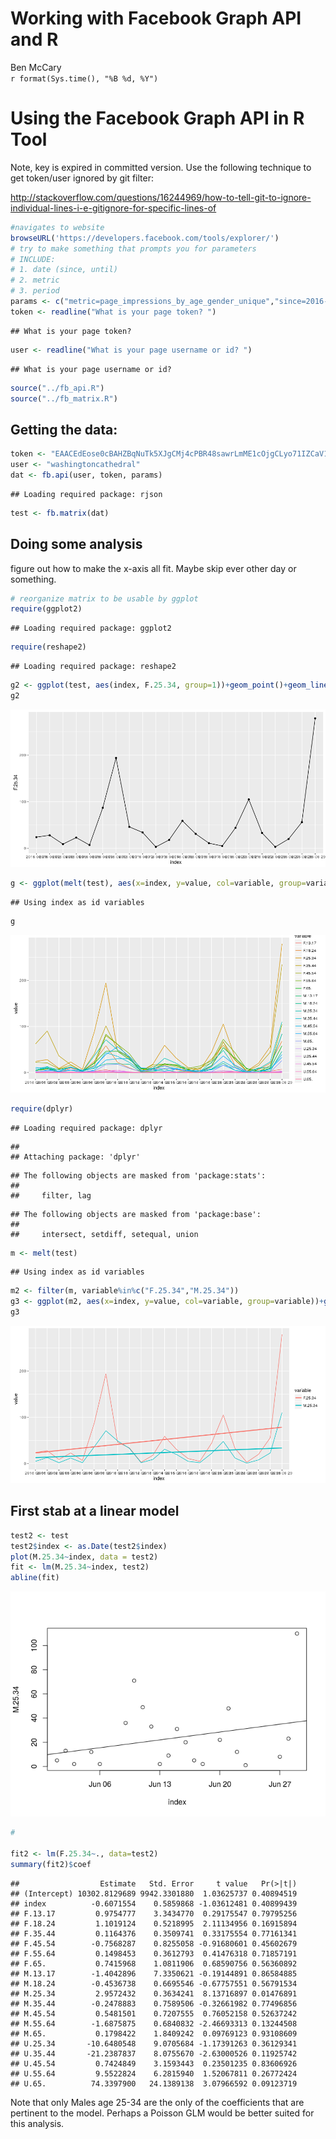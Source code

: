 # Working with Facebook Graph API and R
Ben McCary  
`r format(Sys.time(), "%B %d, %Y")`  
    
# Using the Facebook Graph API in R Tool  

Note, key is expired in committed version. Use the following technique to get token/user ignored by git filter:

http://stackoverflow.com/questions/16244969/how-to-tell-git-to-ignore-individual-lines-i-e-gitignore-for-specific-lines-of


```r
#navigates to website
browseURL('https://developers.facebook.com/tools/explorer/')
# try to make something that prompts you for parameters
# INCLUDE:
# 1. date (since, until)
# 2. metric
# 3. period
params <- c("metric=page_impressions_by_age_gender_unique","since=2016-06-1", "until=2016-06-30", "period=day")
token <- readline("What is your page token? ")
```

```
## What is your page token?
```

```r
user <- readline("What is your page username or id? ")
```

```
## What is your page username or id?
```


```r
source("../fb_api.R")
source("../fb_matrix.R")
```


## Getting the data:


```r
token <- "EAACEdEose0cBAHZBqNuTk5XJgCMj4cPBR48sawrLmME1cOjgCLyo71IZCaV1hZB7Q9oVvq8JmkhkkBg13ZBuOAmBGyTnQ1v1quA5ypfYlrcFu6Uyh5vNuwUQKiZC9Dc9GcZAsregezfT9JVbDeUF5Kalpskr1EqWQe14fP03ovZAAZDZD"
user <- "washingtoncathedral"
dat <- fb.api(user, token, params)
```

```
## Loading required package: rjson
```

```r
test <- fb.matrix(dat)
```
## Doing some analysis  
figure out how to make the x-axis all fit. Maybe skip ever other day or something.


```r
# reorganize matrix to be usable by ggplot
require(ggplot2)
```

```
## Loading required package: ggplot2
```

```r
require(reshape2)
```

```
## Loading required package: reshape2
```

```r
g2 <- ggplot(test, aes(index, F.25.34, group=1))+geom_point()+geom_line()
g2
```

![](using_fb_api_files/figure-html/plots-1.png)

```r
g <- ggplot(melt(test), aes(x=index, y=value, col=variable, group=variable))+geom_line()
```

```
## Using index as id variables
```

```r
g
```

![](using_fb_api_files/figure-html/plots-2.png)

```r
require(dplyr)
```

```
## Loading required package: dplyr
```

```
## 
## Attaching package: 'dplyr'
```

```
## The following objects are masked from 'package:stats':
## 
##     filter, lag
```

```
## The following objects are masked from 'package:base':
## 
##     intersect, setdiff, setequal, union
```

```r
m <- melt(test)
```

```
## Using index as id variables
```

```r
m2 <- filter(m, variable%in%c("F.25.34","M.25.34"))
g3 <- ggplot(m2, aes(x=index, y=value, col=variable, group=variable))+geom_line()+geom_smooth(method = "lm", se = F)
g3
```

![](using_fb_api_files/figure-html/plots-3.png)


## First stab at a linear model

```r
test2 <- test
test2$index <- as.Date(test2$index)
plot(M.25.34~index, data = test2)
fit <- lm(M.25.34~index, test2)
abline(fit)
```

![](using_fb_api_files/figure-html/lm-1.png)

```r
# 

fit2 <- lm(F.25.34~., data=test2)
summary(fit2)$coef
```

```
##                  Estimate   Std. Error     t value   Pr(>|t|)
## (Intercept) 10302.8129689 9942.3301880  1.03625737 0.40894519
## index          -0.6071554    0.5859868 -1.03612481 0.40899439
## F.13.17         0.9754777    3.3434770  0.29175547 0.79795256
## F.18.24         1.1019124    0.5218995  2.11134956 0.16915894
## F.35.44         0.1164376    0.3509741  0.33175554 0.77161341
## F.45.54        -0.7568287    0.8255058 -0.91680601 0.45602679
## F.55.64         0.1498453    0.3612793  0.41476318 0.71857191
## F.65.           0.7415968    1.0811906  0.68590756 0.56360892
## M.13.17        -1.4042896    7.3350621 -0.19144891 0.86584885
## M.18.24        -0.4536738    0.6695546 -0.67757551 0.56791534
## M.25.34         2.9572432    0.3634241  8.13716897 0.01476891
## M.35.44        -0.2478883    0.7589506 -0.32661982 0.77496856
## M.45.54         0.5481501    0.7207555  0.76052158 0.52637242
## M.55.64        -1.6875875    0.6840832 -2.46693313 0.13244508
## M.65.           0.1798422    1.8409242  0.09769123 0.93108609
## U.25.34       -10.6480548    9.0705684 -1.17391263 0.36129341
## U.35.44       -21.2387837    8.0755670 -2.63000526 0.11925742
## U.45.54         0.7424849    3.1593443  0.23501235 0.83606926
## U.55.64         9.5522824    6.2815940  1.52067811 0.26772424
## U.65.          74.3397900   24.1389138  3.07966592 0.09123719
```

Note that only Males age 25-34 are the only of the coefficients that are pertinent to the model. Perhaps a Poisson GLM would be better suited for this analysis.
